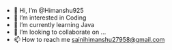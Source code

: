 - 👋 Hi, I’m @Himanshu925
- 👀 I’m interested in Coding 
- 🌱 I’m currently learning Java 
- 💞️ I’m looking to collaborate on ...
- 📫 How to reach me sainihimanshu27958@gmail.com

<!---
Himanshu925/Himanshu925 is a ✨ special ✨ repository because its `README.md` (this file) appears on your GitHub profile.
You can click the Preview link to take a look at your changes.
--->
